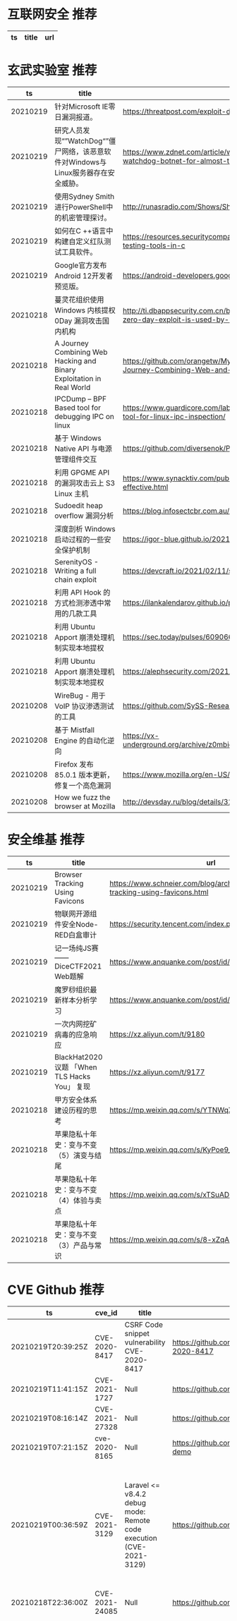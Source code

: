 # 互联网安全 推荐
| ts | title | url| 
| --- | --- | ---| 


# 玄武实验室 推荐
| ts | title | url| 
| --- | --- | ---| 
| 20210219 | 针对Microsoft IE零日漏洞报道。 | https://threatpost.com/exploit-details-unpatched-microsoft-bug/164083/| 
| 20210219 | 研究人员发现“”WatchDog“”僵尸网络，该恶意软件对Windows与Linux服务器存在安全威胁。 | https://www.zdnet.com/article/windows-and-linux-servers-targeted-by-new-watchdog-botnet-for-almost-two-years/| 
| 20210219 | 使用Sydney Smith进行PowerShell中的机密管理探讨。 | http://runasradio.com/Shows/Show/763| 
| 20210219 | 如何在C ++语言中构建自定义红队测试工具软件。 | https://resources.securitycompass.com/blog/how-to-build-custom-red-team-testing-tools-in-c| 
| 20210219 | Google官方发布Android 12开发者预览版。 | https://android-developers.googleblog.com/2021/02/android-12-dp1.html| 
| 20210218 | 蔓灵花组织使用 Windows 内核提权 0Day 漏洞攻击国内机构 | http://ti.dbappsecurity.com.cn/blog/index.php/2021/02/10/windows-kernel-zero-day-exploit-is-used-by-bitter-apt-in-targeted-attack-cn/| 
| 20210218 | A Journey Combining Web Hacking and Binary Exploitation in Real World | https://github.com/orangetw/My-Presentation-Slides/blob/main/data/2021-A-Journey-Combining-Web-and-Binary-Exploitation-in-Real-World.pdf| 
| 20210218 | IPCDump – BPF Based tool for debugging IPC on linux | https://www.guardicore.com/labs/ipcdump-guardicores-new-open-source-tool-for-linux-ipc-inspection/| 
| 20210218 | 基于 Windows Native API 与电源管理组件交互 | https://github.com/diversenok/Powercfg| 
| 20210218 | 利用 GPGME API 的漏洞攻击云上 S3 Linux 主机 | https://www.synacktiv.com/publications/gpgme-used-confusion-its-super-effective.html| 
| 20210218 | Sudoedit heap overflow 漏洞分析 | https://blog.infosectcbr.com.au/2021/02/sudoedit-heap-overflow.html| 
| 20210218 | 深度剖析 Windows 启动过程的一些安全保护机制 | https://igor-blue.github.io/2021/02/04/secure-boot.html| 
| 20210218 | SerenityOS - Writing a full chain exploit | https://devcraft.io/2021/02/11/serenityos-writing-a-full-chain-exploit.html| 
| 20210218 | 利用 API Hook 的方式检测渗透中常用的几款工具 | https://ilankalendarov.github.io/posts/offensive-hooking/| 
| 20210218 | 利用 Ubuntu Apport 崩溃处理机制实现本地提权 | https://sec.today/pulses/609066d5-9801-4093-8475-0e9a795331b3/| 
| 20210218 | 利用 Ubuntu Apport 崩溃处理机制实现本地提权 | https://alephsecurity.com/2021/02/16/apport-lpe/| 
| 20210208 | WireBug - 用于 VoIP 协议渗透测试的工具 | https://github.com/SySS-Research/WireBug| 
| 20210208 | 基于 Mistfall Engine 的自动化逆向 | https://vx-underground.org/archive/z0mbie/AutomatedReverseEngineeringMistfallEngine.pdf| 
| 20210208 | Firefox 发布 85.0.1 版本更新，修复一个高危漏洞 | https://www.mozilla.org/en-US/security/advisories/mfsa2021-06/| 
| 20210208 | How we fuzz the browser at Mozilla | http://devsday.ru/blog/details/31437| 


# 安全维基 推荐
| ts | title | url| 
| --- | --- | ---| 
| 20210219 | Browser Tracking Using Favicons | https://www.schneier.com/blog/archives/2021/02/browser-tracking-using-favicons.html| 
| 20210219 | 物联网开源组件安全Node-RED白盒审计 | https://security.tencent.com/index.php/blog/msg/181| 
| 20210219 | 记一场纯JS赛——DiceCTF2021 Web题解 | https://www.anquanke.com/post/id/231421| 
| 20210219 | 魔罗桫组织最新样本分析学习 | https://www.anquanke.com/post/id/231409| 
| 20210219 | 一次内网挖矿病毒的应急响应 | https://xz.aliyun.com/t/9180| 
| 20210219 | BlackHat2020 议题 「When TLS Hacks You」 复现 | https://xz.aliyun.com/t/9177| 
| 20210218 | 甲方安全体系建设历程的思考 | https://mp.weixin.qq.com/s/YTNWqXkcqTbjhdcIGpxE6w| 
| 20210218 | 苹果隐私十年史：变与不变（5）演变与结尾 | https://mp.weixin.qq.com/s/KyPoe9_ZxmZ-vDwTsqYD0g| 
| 20210218 | 苹果隐私十年史：变与不变（4）体验与卖点 | https://mp.weixin.qq.com/s/xTSuADi85josUEA3DTNrRw| 
| 20210218 | 苹果隐私十年史：变与不变（3）产品与常识 | https://mp.weixin.qq.com/s/8-xZqAbgRCWcOSyY5x-OvA| 


# CVE Github 推荐
| ts | cve_id | title | url | cve_detail| 
| --- | --- | --- | --- | ---| 
| 20210219T20:39:25Z | CVE-2020-8417 | CSRF Code snippet vulnerability CVE-2020-8417 | https://github.com/Vulnmachines/WordPress_CVE-2020-8417 | The Code Snippets plugin before 2.14.0 for WordPress allows CSRF because of the lack of a Referer check on the import menu.| 
| 20210219T11:41:15Z | CVE-2021-1727 | Null | https://github.com/klinix5/CVE-2021-1727 | 未查询到CVE信息| 
| 20210219T08:16:14Z | CVE-2021-27328 | Null | https://github.com/SQSamir/CVE-2021-27328 | | 
| 20210219T07:21:15Z | cve-2020-8165 | Null | https://github.com/danielklim/cve-2020-8165-demo | 未查询到CVE信息| 
| 20210219T00:36:59Z | CVE-2021-3129 | Laravel <= v8.4.2 debug mode: Remote code execution (CVE-2021-3129) | https://github.com/zhzyker/CVE-2021-3129 | Ignition before 2.5.2, as used in Laravel and other products, allows unauthenticated remote attackers to execute arbitrary code because of insecure usage of file_get_contents() and file_put_contents(). This is exploitable on sites using debug mode with Laravel before 8.4.2.| 
| 20210218T22:36:00Z | CVE-2021-24085 | Null | https://github.com/sourceincite/CVE-2021-24085 | 未查询到CVE信息| 
| 20210218T17:31:10Z | CVE-2020-3161 | Null | https://github.com/uromulou/CVE-2020-3161 | A vulnerability in the web server for Cisco IP Phones could allow an unauthenticated, remote attacker to execute code with root privileges or cause a reload of an affected IP phone, resulting in a denial of service (DoS) condition. The vulnerability is due to a lack of proper input validation of HTTP requests. An attacker could exploit this vulnerability by sending a crafted HTTP request to the web server of a targeted device. A successful exploit could allow the attacker to remotely execute code with root privileges or cause a reload of an affected IP phone, resulting in a DoS condition.| 
| 20210218T17:09:34Z | CVE-2021-25646 | Null | https://github.com/hoanx4/apache_druid_rce_CVE-2021-25646 | Apache Druid includes the ability to execute user-provided JavaScript code embedded in various types of requests. This functionality is intended for use in high-trust environments, and is disabled by default. However, in Druid 0.20.0 and earlier, it is possible for an authenticated user to send a specially-crafted request that forces Druid to run user-provided JavaScript code for that request, regardless of server configuration. This can be leveraged to execute code on the target machine with the privileges of the Druid server process.| 
| 20210218T16:45:00Z | CVE-2020-8637 | Null | https://github.com/DXY0411/CVE-2020-8637 | A SQL injection vulnerability in TestLink 1.9.20 allows attackers to execute arbitrary SQL commands in dragdroptreenodes.php via the node_id parameter.| 
| 20210218T02:06:32Z | CVE-2021-26700 | RCE in NPM VSCode Extention | https://github.com/jackadamson/CVE-2021-26700 | 未查询到CVE信息| 


# klee on Github 推荐
| ts | title | url | stars | forks| 
| --- | --- | --- | --- | ---| 
| 20210220T01:13:33Z | KLEE Symbolic Execution Engine | https://github.com/klee/klee | 1633 | 483| 
| 20210219T23:54:11Z | Create CFGs and compute complexity metrics for Python, C++, and Java code. | https://github.com/hmc-alpaqa/metrinome | 6 | 0| 
| 20210219T18:28:58Z | RVT is a collection of tools/libraries to support both static and dynamic verification of Rust programs. | https://github.com/project-oak/rust-verification-tools | 108 | 7| 
| 20210219T16:35:36Z | An open-source Chinese font derived from Fontworks% Klee One. 一款基于 FONTWORKS 的 Klee One 的开源中文字体。 | https://github.com/lxgw/LxgwWenKai | 83 | 3| 
| 20210218T18:29:04Z | Whole Program LLVM: wllvm ported to go | https://github.com/SRI-CSL/gllvm | 119 | 19| 
| 20210218T12:51:23Z | Null | https://github.com/fontworks-fonts/Klee | 364 | 10| 
| 20210218T12:11:37Z | Git Blog | https://github.com/klee30810/klee30810.github.io | 0 | 0| 
| 20210218T07:23:25Z | Symbiotic is a tool for finding bugs in computer programs based on instrumentation, program slicing and KLEE | https://github.com/staticafi/symbiotic | 211 | 34| 
| 20210218T02:10:49Z | Spring 2021 Geography 817 work folder  | https://github.com/klee12/klee12.github.io | 0 | 0| 
| 20210217T23:47:03Z | C library to support Map2Check Tool | https://github.com/hbgit/map2check-library | 0 | 0| 


# s2e on Github 推荐
| ts | title | url | stars | forks| 
| --- | --- | --- | --- | ---| 
| 20210219T07:34:16Z | Null | https://github.com/Anubhab1997/s2ecomm | 0 | 0| 
| 20210217T05:59:09Z | S2E: A platform for multi-path program analysis with selective symbolic execution. | https://github.com/S2E/s2e | 97 | 22| 
| 20210214T11:48:35Z | S2E website (s2e.systems) | https://github.com/S2E2/s2e2.github.io | 0 | 0| 
| 20210214T11:46:48Z | Your S2E project management tools. Visit https://s2e.systems/docs to get started. | https://github.com/S2E/s2e-env | 71 | 30| 
| 20210201T04:58:11Z | s2e develop  | https://github.com/xqx12/xqx | 6 | 12| 


# exploit on Github 推荐
| ts | title | url | stars | forks| 
| --- | --- | --- | --- | ---| 
| 20210220T02:06:35Z | random stuff for exploit dev practice | https://github.com/C-Brown/exploit_dev_practice | 0 | 0| 
| 20210220T02:02:42Z | Open-Source Vulnerability Intelligence Center - Unified source of vulnerability, exploit and threat Intelligence feeds | https://github.com/Patrowl/PatrowlHearsData | 9 | 4| 
| 20210220T01:51:29Z | windows and linux streams for post exploitation | https://github.com/kymb0/post_exploitation | 1 | 0| 
| 20210220T01:50:25Z | sqli dumper 8.5 src  | https://github.com/ExploitDemon/exploit-sqli | 0 | 0| 
| 20210220T01:37:51Z | exploit-database-papers | https://github.com/offensive-security/exploitdb-papers | 281 | 39| 
| 20210220T01:26:37Z | This repository is primarily maintained by Omar Santos and includes thousands of resources related to ethical hacking  / penetration testing, digital forensics and incident response (DFIR), vulnerability research, exploit development, reverse engineering, and more. | https://github.com/The-Art-of-Hacking/h4cker | 9030 | 1453| 
| 20210220T01:16:56Z | Fix exploits on anarchy minecraft servers | https://github.com/moom0o/AnarchyExploitFixes | 13 | 6| 
| 20210220T00:50:10Z | 🔍NVD exploit & JVN(Japan Vulnerability Notes) easy description | https://github.com/nomi-sec/NVD-Exploit-List-Ja | 7 | 4| 
| 20210220T00:48:09Z | A versatile and modular post-exploitation framework. Enumerate, Escalate and pivot while keeping your scripts in ram and off disk. | https://github.com/CellEight/Facehugger | 0 | 0| 
| 20210220T00:39:03Z | This bash script will help you to hack remote hosts  | https://github.com/FabioDefilippo/linuxallremote | 6 | 1| 


# backdoor on Github 推荐
| ts | title | url | stars | forks| 
| --- | --- | --- | --- | ---| 
| 20210220T00:03:49Z | Null | https://github.com/k0rup710n/Python-Backdoor | 0 | 0| 
| 20210220T00:00:57Z | Null | https://github.com/iK4oS/PremiumBackdoor.exe | 0 | 1| 
| 20210219T23:39:05Z | Tool to find potential backdoor/security holes in your endpoint | https://github.com/subasgit/backdoorfinder | 2 | 0| 
| 20210219T21:20:03Z | Null | https://github.com/iK4oS/backdoor.exe | 1 | 3| 
| 20210219T20:18:19Z | Null | https://github.com/miclay0260/backdoor | 0 | 0| 
| 20210219T20:06:09Z | Null | https://github.com/Wiilldd/backdoor | 0 | 0| 
| 20210219T20:05:38Z | Garry%s Mod Backdoor Menu | https://github.com/ProjectRebug/RebugV2-Release | 6 | 7| 
| 20210219T19:58:15Z | libpcap based ICMP encrypted backdoor for linux. | https://github.com/hal3002/rooty | 112 | 38| 
| 20210219T19:57:20Z | Min backdoor | https://github.com/XmXTheDev/backdoor | 0 | 0| 
| 20210219T18:26:16Z | WaNet - Imperceptible Warping-based Backdoor Attack (International Conference on Learning Representations 2021) | https://github.com/VinAIResearch/Warping-based_Backdoor_Attack-release | 0 | 0| 


# fuzz on Github 推荐
| ts | title | url | stars | forks| 
| --- | --- | --- | --- | ---| 
| 20210220T01:21:06Z | messing around | https://github.com/bakkot/fuzz-js | 0 | 0| 
| 20210220T01:16:58Z | My Resume  | https://github.com/wakingstardust/fuzzy-octo-adventure | 0 | 0| 
| 20210220T01:09:57Z | A simple directory fuzzer written in Python3 using the Requests module.  | https://github.com/p3rpl3x1ty/Directory-Fuzzer | 0 | 0| 
| 20210220T00:57:45Z | 瓶颈渗透,web渗透,red红队,fuzz param,注释,js字典,ctf | https://github.com/7dog7/bottleneckOsmosis | 364 | 58| 
| 20210220T00:50:36Z | OSS-Fuzz - continuous fuzzing for open source software. | https://github.com/google/oss-fuzz | 5949 | 1194| 
| 20210220T00:43:19Z | SecLists is the security tester%s companion. It%s a collection of multiple types of lists used during security assessments, collected in one place. List types include usernames, passwords, URLs, sensitive data patterns, fuzzing payloads, web shells, and many more. | https://github.com/danielmiessler/SecLists | 29986 | 15200| 
| 20210220T00:42:05Z | Software for fuzzing, used on web application pentestings. | https://github.com/NESCAU-UFLA/FuzzingTool | 4 | 1| 
| 20210220T00:24:30Z | REST API Fuzz Testing (RAFT): Source code for self-hosted service developed for Azure, including the API, orchestration engine, and default set of security tools (including MSR%s RESTler), that enables developers to embed security tooling into their CI/CD workflows | https://github.com/microsoft/rest-api-fuzz-testing | 108 | 16| 
| 20210219T23:57:39Z | The fuzzer afl++ is afl with community patches, qemu 5.1 upgrade, collision-free coverage, enhanced laf-intel & redqueen, AFLfast++ power schedules, MOpt mutators, unicorn_mode, and a lot more! | https://github.com/AFLplusplus/AFLplusplus | 1317 | 288| 
| 20210219T23:54:29Z | A self-hosted Fuzzing-As-A-Service platform | https://github.com/microsoft/onefuzz | 2269 | 116| 



# 日更新程序
